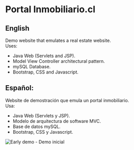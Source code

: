 # Portal Inmobiliario.cl

## English

Demo website that emulates a real estate website.  
Uses:
  * Java Web (Servlets and JSP).
  * Model View Controller architectural pattern.
  * mySQL Database.
  * Bootstrap, CSS and Javascript.

## Español:
  
Website de demostración que emula un portal inmobiliario.  
Usa:
  * Java Web (Servlets y JSP).
  * Modelo de arquitectura de software MVC.
  * Base de datos mySQL.
  * Bootstrap, CSS y Javascript.
  
![Early demo - Demo inicial](https://github.com/NotNullChile/portalinmobiliario_cl/web/images/portalinmobiliario.png)
